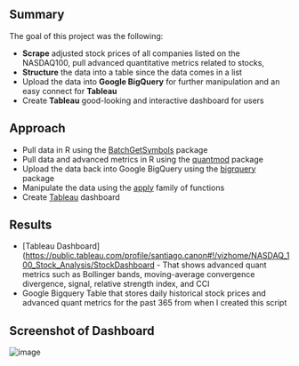 ## Summary
The goal of this project was the following:
* **Scrape** adjusted stock prices of all companies listed on the NASDAQ100, pull advanced quantitative metrics related to stocks,
* **Structure** the data into a table since the data comes in a list
* Upload the data into **Google BigQuery** for further manipulation and an easy connect for **Tableau**
* Create **Tableau** good-looking and interactive dashboard for users

## Approach
* Pull data in R using the [BatchGetSymbols](https://cran.r-project.org/web/packages/BatchGetSymbols/BatchGetSymbols.pdf) package
* Pull data and advanced metrics in R using the [quantmod](https://cran.r-project.org/web/packages/quantmod/quantmod.pdf) package
* Upload the data back into Google BigQuery using the [bigrquery](https://cran.r-project.org/web/packages/BatchGetSymbols/BatchGetSymbols.pdf) package
* Manipulate the data using the [apply](https://www.guru99.com/r-apply-sapply-tapply.html) family of functions
* Create [Tableau](https://public.tableau.com/profile/santiago.canon#!/vizhome/NASDAQ_100_Stock_Analysis/StockDashboard) dashboard

## Results
* [Tableau Dashboard](https://public.tableau.com/profile/santiago.canon#!/vizhome/NASDAQ_100_Stock_Analysis/StockDashboard  - That shows advanced quant metrics such as Bollinger bands, moving-average convergence divergence, signal, relative strength index, and CCI
* Google Bigquery Table that stores daily historical stock prices and advanced quant metrics for the past 365 from when I created this script

## Screenshot of Dashboard
![image](https://user-images.githubusercontent.com/43589961/111875748-bc655780-8971-11eb-8b53-efcfe3a97cd3.png)
